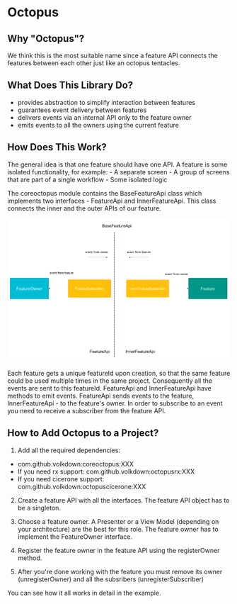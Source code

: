 # Octopus

## Why "Octopus"?

We think this is the most suitable name since a feature API connects the features between each other just like an octopus tentacles.

## What Does This Library Do?

- provides abstraction to simplify interaction between features
- guarantees event delivery between features
- delivers events via an internal API only to the feature owner
- emits events to all the owners using the current feature

## How Does This Work?

The general idea is that one feature should have one API. A feature is some isolated functionality, for example:
	- A separate screen
	- A group of screens that are part of a single workflow
	- Some isolated logic

The coreoctopus module contains the BaseFeatureApi class which implements two interfaces - FeatureApi and InnerFeatureApi. This class connects the inner and the outer APIs of our feature.

![GitHub Logo](https://github.com/volkdown/octopus/blob/develop/media/feature_api_diagram.png?raw=true)

Each feature gets a unique featureId upon creation, so that the same feature could be used multiple times in the same project. Consequently all the events are sent to this featureId. FeatureApi and InnerFeatureApi have methods to emit events. FeatureApi sends events to the feature, InnerFeatureApi - to the feature's owner. In order to subscribe to an event you need to receive a subscriber from the feature API.

## How to Add Octopus to a Project?

1) Add all the required dependencies:
- com.github.volkdown:coreoctopus:XXX
- If you need rx support: com.github.volkdown:octopusrx:XXX
- If you need cicerone support: com.github.volkdown:octopuscicerone:XXX

2) Create a feature API with all the interfaces. The feature API object has to be a singleton.

3) Choose a feature owner. A Presenter or a View Model (depending on your architecture) are the best for this role. The feature owner has to implement the FeatureOwner interface.

4) Register the feature owner in the feature API using the registerOwner method.

5) After you're done working with the feature you must remove its owner (unregisterOwner) and all the subsribers (unregisterSubscriber)

You can see how it all works in detail in the example.